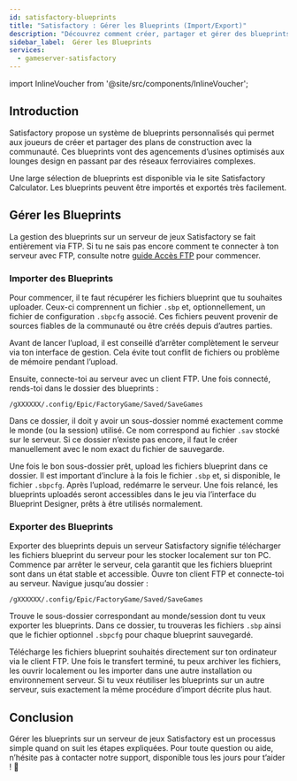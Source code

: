 ```yaml
---
id: satisfactory-blueprints
title: "Satisfactory : Gérer les Blueprints (Import/Export)"
description: "Découvrez comment créer, partager et gérer des blueprints personnalisés pour des constructions et agencements efficaces dans Satisfactory → En savoir plus maintenant"
sidebar_label:  Gérer les Blueprints
services:
  - gameserver-satisfactory
---
```


import InlineVoucher from '@site/src/components/InlineVoucher';

## Introduction

Satisfactory propose un système de blueprints personnalisés qui permet aux joueurs de créer et partager des plans de construction avec la communauté. Ces blueprints vont des agencements d’usines optimisés aux lounges design en passant par des réseaux ferroviaires complexes.

Une large sélection de blueprints est disponible via le site Satisfactory Calculator. Les blueprints peuvent être importés et exportés très facilement.

<InlineVoucher />

## Gérer les Blueprints

La gestion des blueprints sur un serveur de jeux Satisfactory se fait entièrement via FTP. Si tu ne sais pas encore comment te connecter à ton serveur avec FTP, consulte notre [guide Accès FTP](gameserver-ftpaccess.md) pour commencer.

### Importer des Blueprints
Pour commencer, il te faut récupérer les fichiers blueprint que tu souhaites uploader. Ceux-ci comprennent un fichier `.sbp` et, optionnellement, un fichier de configuration `.sbpcfg` associé. Ces fichiers peuvent provenir de sources fiables de la communauté ou être créés depuis d’autres parties.

Avant de lancer l’upload, il est conseillé d’arrêter complètement le serveur via ton interface de gestion. Cela évite tout conflit de fichiers ou problème de mémoire pendant l’upload.

Ensuite, connecte-toi au serveur avec un client FTP. Une fois connecté, rends-toi dans le dossier des blueprints :

```
/gXXXXXX/.config/Epic/FactoryGame/Saved/SaveGames
```

Dans ce dossier, il doit y avoir un sous-dossier nommé exactement comme le monde (ou la session) utilisé. Ce nom correspond au fichier `.sav` stocké sur le serveur. Si ce dossier n’existe pas encore, il faut le créer manuellement avec le nom exact du fichier de sauvegarde.

Une fois le bon sous-dossier prêt, upload les fichiers blueprint dans ce dossier. Il est important d’inclure à la fois le fichier `.sbp` et, si disponible, le fichier `.sbpcfg`. Après l’upload, redémarre le serveur. Une fois relancé, les blueprints uploadés seront accessibles dans le jeu via l’interface du Blueprint Designer, prêts à être utilisés normalement.

### Exporter des Blueprints

Exporter des blueprints depuis un serveur Satisfactory signifie télécharger les fichiers blueprint du serveur pour les stocker localement sur ton PC. Commence par arrêter le serveur, cela garantit que les fichiers blueprint sont dans un état stable et accessible. Ouvre ton client FTP et connecte-toi au serveur. Navigue jusqu’au dossier :

```
/gXXXXXX/.config/Epic/FactoryGame/Saved/SaveGames
```

Trouve le sous-dossier correspondant au monde/session dont tu veux exporter les blueprints. Dans ce dossier, tu trouveras les fichiers `.sbp` ainsi que le fichier optionnel `.sbpcfg` pour chaque blueprint sauvegardé.

Télécharge les fichiers blueprint souhaités directement sur ton ordinateur via le client FTP. Une fois le transfert terminé, tu peux archiver les fichiers, les ouvrir localement ou les importer dans une autre installation ou environnement serveur. Si tu veux réutiliser les blueprints sur un autre serveur, suis exactement la même procédure d’import décrite plus haut.

## Conclusion

Gérer les blueprints sur un serveur de jeux Satisfactory est un processus simple quand on suit les étapes expliquées. Pour toute question ou aide, n’hésite pas à contacter notre support, disponible tous les jours pour t’aider ! 🙂


<InlineVoucher />